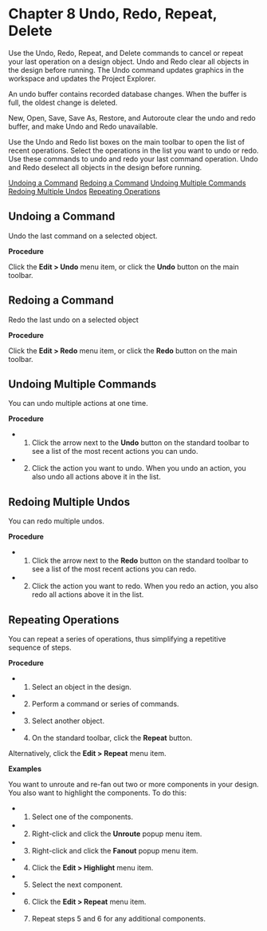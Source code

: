 # Chapter 8 Undo, Redo, Repeat, Delete
Use the Undo, Redo, Repeat, and Delete commands to cancel or repeat your last operation on a design object. Undo and Redo clear all objects in the design before running. The Undo command updates graphics in the workspace and updates the Project Explorer.

An undo buffer contains recorded database changes. When the buffer is full, the oldest change is deleted.

New, Open, Save, Save As, Restore, and Autoroute clear the undo and redo buffer, and make Undo and Redo unavailable.

Use the Undo and Redo list boxes on the main toolbar to open the list of recent operations. Select the operations in the list you want to undo or redo. Use these commands to undo and redo your last command operation. Undo and Redo deselect all objects in the design before running.

[Undoing a Command](#page-0-0) [Redoing a Command](#page-0-1) [Undoing Multiple Commands](#page-0-2) [Redoing Multiple Undos](#page-1-0) [Repeating Operations](#page-1-1)

## Undoing a Command
Undo the last command on a selected object.

**Procedure**

Click the **Edit > Undo** menu item, or click the **Undo** button on the main toolbar.

## Redoing a Command
Redo the last undo on a selected object

**Procedure**

Click the **Edit > Redo** menu item, or click the **Redo** button on the main toolbar.

## Undoing Multiple Commands
You can undo multiple actions at one time.

**Procedure**

- 1. Click the arrow next to the **Undo** button on the standard toolbar to see a list of the most recent actions you can undo.
- 2. Click the action you want to undo. When you undo an action, you also undo all actions above it in the list.

## Redoing Multiple Undos
You can redo multiple undos.

**Procedure**

- 1. Click the arrow next to the **Redo** button on the standard toolbar to see a list of the most recent actions you can redo.
- 2. Click the action you want to redo. When you redo an action, you also redo all actions above it in the list.

## Repeating Operations
You can repeat a series of operations, thus simplifying a repetitive sequence of steps.

**Procedure**

- 1. Select an object in the design.
- 2. Perform a command or series of commands.
- 3. Select another object.
- 4. On the standard toolbar, click the **Repeat** button.

Alternatively, click the **Edit > Repeat** menu item.

**Examples**

You want to unroute and re-fan out two or more components in your design. You also want to highlight the components. To do this:

- 1. Select one of the components.
- 2. Right-click and click the **Unroute** popup menu item.
- 3. Right-click and click the **Fanout** popup menu item.
- 4. Click the **Edit > Highlight** menu item.
- 5. Select the next component.
- 6. Click the **Edit > Repeat** menu item.
- 7. Repeat steps 5 and 6 for any additional components.